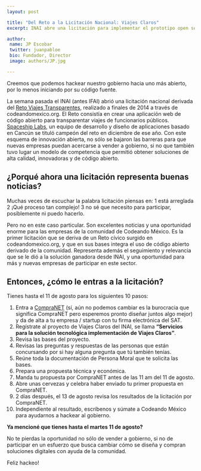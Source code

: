 ```yaml
---
layout: post

title: "Del Reto a la Licitación Nacional: Viajes Claros"
excerpt: INAI abre una licitación para implementar el prototipo open source

author: 
 name: JP Escobar
 twitter: juanpabloe
 bio: Fundador, Director
 image: authors/JP.jpg

---
```


Creemos que podemos hackear nuestro gobierno hacia uno más abierto, por lo menos iniciando por su código fuente. 

La semana pasada el INAI (antes IFAI) abrió una licitación nacional derivada del [Reto Viajes Transparentes](http://ifai.codeandomexico.org/organizaciones/21/retos/96-reto-viajes-transparentes), realizado a finales de 2014 a través de codeandomexico.org. El Reto consistía en  crear una aplicación web de código abierto para transparentar viajes de funcionarios públicos. [Spaceship Labs](http://spaceshiplabs.com/), un equipo de desarrollo y diseño de aplicaciones basado en Cancún se tituló campeón del reto en diciembre de ese año.  Con este esquema de innovación abierta, no sólo se bajaron las barreras para que nuevas empresas puedan acercarse a vender a gobierno, si no que también tuvo lugar un modelo de competencia que permitió obtener soluciones de alta calidad, innovadoras y de código abierto.

## ¿Porqué ahora una licitación representa buenas noticias?

Muchas veces de escuchar la palabra licitación piensas en: 1 está arreglada 2 ¡Qué proceso tan complejo! 3 no sé que necesito para participar, posiblemente ni puedo hacerlo.

Pero no en este caso particular. Son excelentes noticias y una oportunidad enorme para las empresas de la comunidad de Codeando México. Es la primer licitación que se deriva de un Reto cívico surgido en codeandomexico.org, y que en sus bases integra el uso de código abierto derivado de la comunidad. Representa además el seguimiento y relevancia que se le dió a la solución ganadora desde INAI, y una oportunidad para más y nuevas empresas de participar en este sector.

## Entonces, ¿cómo le entras a la licitación?

Tienes hasta el 11 de agosto para los siguientes 10 pasos:

1. Entra a [CompraNET](https://compranet.funcionpublica.gob.mx/web/login.html) (sí, aún no podemos cambiar es la burocracia que significa CompraNET pero esperemos pronto diseñar juntos algo mejor) y da de alta a tu empresa / startup con tu firma electrónica del SAT.
2. Regístrate al proyecto de Viajes Claros del INAI, se llama **“Servicios para la solución tecnológica implementación de Viajes Claros”**.
3. Revisa las bases del proyecto.
4. Revisas las preguntas y respuestas de las personas que están concursando por si hay alguna pregunta que tú también tenías.
5. Reúne toda la documentación de Persona Moral que te solicita las bases.
6. Prepara una propuesta técnica y económica.
7. Manda tu propuesta por CompraNET antes de las 11 am del 11 de agosto.
8. Abre unas cervezas y celebra haber enviado tu primer propuesta en CompraNET.
9. 2 días después, el 13 de agosto revisa los resultados de la licitación por CompraNET.
10. Independiente al resultado, escríbenos y súmate a Codeando México para ayudarnos a hackear al gobierno.

**Ya mencioné que tienes hasta el martes 11 de agosto?**

No te pierdas la oportunidad no sólo de vender a gobierno, si no de participar en un esfuerzo que busca cambiar cómo se diseña y compran soluciones digitales con ayuda de la comunidad.

Feliz hackeo!
